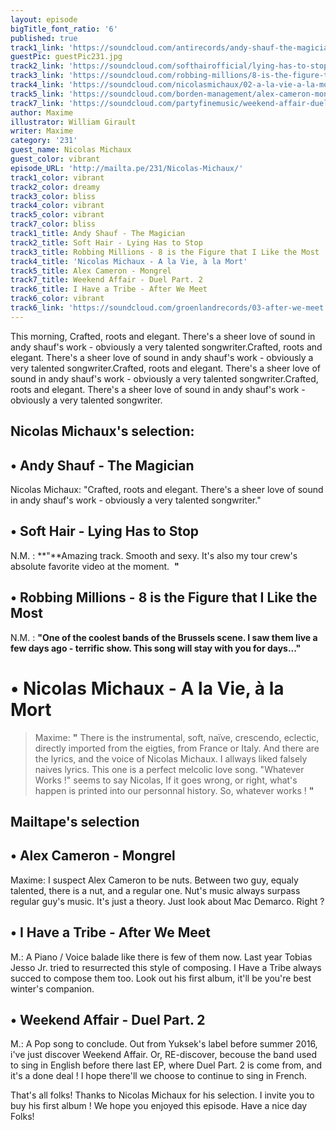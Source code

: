 ```yaml
---
layout: episode
bigTitle_font_ratio: '6'
published: true
track1_link: 'https://soundcloud.com/antirecords/andy-shauf-the-magician'
guestPic: guestPic231.jpg
track2_link: 'https://soundcloud.com/softhairofficial/lying-has-to-stop-single'
track3_link: 'https://soundcloud.com/robbing-millions/8-is-the-figure-that-i-like-the-most'
track4_link: 'https://soundcloud.com/nicolasmichaux/02-a-la-vie-a-la-mort'
track5_link: 'https://soundcloud.com/borden-management/alex-cameron-mongrel'
track7_link: 'https://soundcloud.com/partyfinemusic/weekend-affair-duel-part-2'
author: Maxime
illustrator: William Girault
writer: Maxime
category: '231'
guest_name: Nicolas Michaux
guest_color: vibrant
episode_URL: 'http://mailta.pe/231/Nicolas-Michaux/'
track1_color: vibrant
track2_color: dreamy
track3_color: bliss
track4_color: vibrant
track5_color: vibrant
track7_color: bliss
track1_title: Andy Shauf - The Magician
track2_title: Soft Hair - Lying Has to Stop
track3_title: Robbing Millions - 8 is the Figure that I Like the Most
track4_title: 'Nicolas Michaux - A la Vie, à la Mort'
track5_title: Alex Cameron - Mongrel
track7_title: Weekend Affair - Duel Part. 2
track6_title: I Have a Tribe - After We Meet
track6_color: vibrant
track6_link: 'https://soundcloud.com/groenlandrecords/03-after-we-meet'
---
```

<p id="introduction">This morning, Crafted, roots and elegant. There's a sheer love of sound in andy shauf's work - obviously a very talented songwriter.Crafted, roots and elegant. There's a sheer love of sound in andy shauf's work - obviously a very talented songwriter.Crafted, roots and elegant. There's a sheer love of sound in andy shauf's work - obviously a very talented songwriter.Crafted, roots and elegant. There's a sheer love of sound in andy shauf's work - obviously a very talented songwriter. </p>

## Nicolas Michaux's selection:

## • **Andy Shauf - The Magician**
Nicolas Michaux: "Crafted, roots and elegant. There's a sheer love of sound in andy shauf's work - obviously a very talented songwriter."

## • **Soft Hair - Lying Has to Stop**
N.M. : **"**Amazing track. Smooth and sexy. It's also my tour crew's absolute favorite video at the moment.  **"**

## • **Robbing Millions - 8 is the Figure that I Like the Most**
N.M. : **"**One of the coolest bands of the Brussels scene. I saw them live a few days ago - terrific show. This song will stay with you for days...**"**


# • Nicolas Michaux - A la Vie, à la Mort
> Maxime: **"** There is the instrumental, soft, naïve, crescendo, eclectic, directly imported from the eigties, from France or Italy. And there are the lyrics, and the voice of Nicolas Michaux. I allways liked falsely naives lyrics. This one is a perfect melcolic love song. "Whatever Works !" seems to say Nicolas, If it goes wrong, or right, what's happen is printed into our personnal history. So, whatever works ! **"**


## Mailtape's selection

## • **Alex Cameron - Mongrel**
Maxime: I suspect Alex Cameron to be nuts. Between two guy, equaly talented, there is a nut, and a regular one. Nut's music always surpass regular guy's music. It's just a theory. Just look about Mac Demarco. Right ? 

## • **I Have a Tribe - After We Meet**
M.: A Piano / Voice balade like there is few of them now. Last year Tobias Jesso Jr. tried to resurrected this style of composing. I Have a Tribe always succed to compose them too. Look out his first album, it'll be you're best winter's companion.

## • **Weekend Affair - Duel Part. 2**
M.: A Pop song to conclude. Out from Yuksek's label before summer 2016, i've just discover Weekend Affair. Or, RE-discover, becouse the band used to sing in English before there last EP, where Duel Part. 2 is come from, and it's a done deal ! I hope there'll we choose to continue to sing in French. 

<p id="outroduction">That's all folks! Thanks to Nicolas Michaux for his selection. I invite you to buy his first album ! We hope you enjoyed this episode. Have a nice day Folks!</p>
